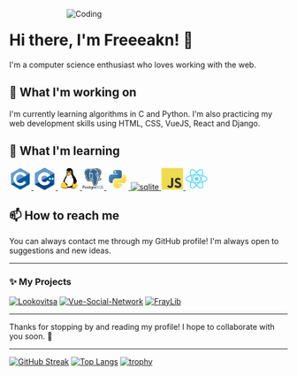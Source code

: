 <img align="right" alt="Coding" width="400" src="https://user-images.githubusercontent.com/74038190/219923809-b86dc415-a0c2-4a38-bc88-ad6cf06395a8.gif">

# Hi there, I'm Freeeakn! 👋

I'm a computer science enthusiast who loves working with the web.

## 🔭 What I'm working on

I'm currently learning algorithms in C and Python. I'm also practicing my web development skills using HTML, CSS, VueJS, React and Django.

## 🌱 What I'm learning

<p align="left"><a href="https://www.cprogramming.com/" target="_blank" rel="noreferrer"> <img src="https://raw.githubusercontent.com/devicons/devicon/master/icons/c/c-original.svg" alt="c" width="40" height="40"/> </a> <a href="https://www.w3schools.com/cpp/" target="_blank" rel="noreferrer"> <img src="https://raw.githubusercontent.com/devicons/devicon/master/icons/cplusplus/cplusplus-original.svg" alt="cplusplus" width="40" height="40"/> </a> <a href="https://www.linux.org/" target="_blank" rel="noreferrer"> <img src="https://raw.githubusercontent.com/devicons/devicon/master/icons/linux/linux-original.svg" alt="linux" width="40" height="40"/> </a> <a href="https://www.postgresql.org" target="_blank" rel="noreferrer"> <img src="https://raw.githubusercontent.com/devicons/devicon/master/icons/postgresql/postgresql-original-wordmark.svg" alt="postgresql" width="40" height="40"/> </a> <a href="https://www.python.org" target="_blank" rel="noreferrer"> <img src="https://raw.githubusercontent.com/devicons/devicon/master/icons/python/python-original.svg" alt="python" width="40" height="40"/> </a> <a href="https://www.sqlite.org/" target="_blank" rel="noreferrer"> <img src="https://www.vectorlogo.zone/logos/sqlite/sqlite-icon.svg" alt="sqlite" width="40" height="40"/> </a> <a href="https://www.w3schools.com/js/" target="_blank" rel="noreferrer"> <img src="https://raw.githubusercontent.com/devicons/devicon/master/icons/javascript/javascript-original.svg" alt="js" width="40" height="40"/> </a> <a href="https://react.dev/" target="_blank" rel="noreferrer"> <img src="https://raw.githubusercontent.com/devicons/devicon/master/icons/react/react-original.svg" alt="react" width="40" height="40"/> </a> </p>

## 📫 How to reach me

You can always contact me through my GitHub profile! I'm always open to suggestions and new ideas.

---


### ✨ My Projects


[![Lookovitsa](https://img.shields.io/badge/lookovitsa-%230072C6.svg?style=flat&logo=python&logoColor=white)](https://github.com/freeeakn/stylebot.git)
[![Vue-Social-Network](https://img.shields.io/badge/Vue%20Social_Network-%230072C6.svg?style=flat&logo=javascript&logoColor=lime)](https://github.com/freeeakn/Vue-Social-Network)
[![FrayLib](https://img.shields.io/badge/%20FrayLib-%230072C6.svg?style=flat&logo=C&logoColor=white)](https://github.com/freeeakn/FrayLib)


---

Thanks for stopping by and reading my profile! I hope to collaborate with you soon. 🤝

---

  [![GitHub Streak](https://streak-stats.demolab.com?user=freeeakn&theme=transparent&hide_border=true&locale=ru)](https://git.io/streak-stats) [![Top Langs](https://github-readme-stats.vercel.app/api/top-langs/?username=freeeakn&layout=compact)](https://github.com/freeeakn/github-readme-stats)
  [![trophy](https://github-profile-trophy.vercel.app/?username=freeeakn)](https://github.com/freeeakn/github-profile-trophy)
